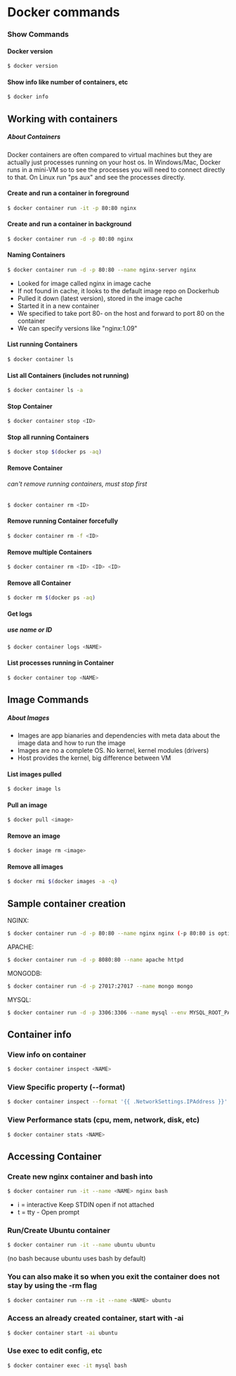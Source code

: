 # Docker commands

### Show Commands

#### Docker version
```sh
$ docker version
```

#### Show info like number of containers, etc
```sh
$ docker info
```

## Working with containers
##### About Containers
Docker containers are often compared to virtual machines but they are actually just processes running on your host os. In Windows/Mac, Docker runs in a mini-VM so to see the processes you will need to connect directly to that. On Linux run "ps aux" and see the processes directly.
#### Create and run a container in foreground
```sh
$ docker container run -it -p 80:80 nginx
```
#### Create and run a container in background
```sh
$ docker container run -d -p 80:80 nginx
```
#### Naming Containers
```sh
$ docker container run -d -p 80:80 --name nginx-server nginx
```
- Looked for image called nginx in image cache
- If not found in cache, it looks to the default image repo on Dockerhub
- Pulled it down (latest version), stored in the image cache
- Started it in a new container
- We specified to take port 80- on the host and forward to port 80 on the container
- We can specify versions like "nginx:1.09"

#### List running Containers
```sh
$ docker container ls
```
#### List all Containers (includes not running)
```sh
$ docker container ls -a
```
#### Stop Container
```sh
$ docker container stop <ID>
```
#### Stop all running Containers
```sh
$ docker stop $(docker ps -aq)
```
#### Remove Container
###### can't remove running containers, must stop first
```sh
$ docker container rm <ID>
```
#### Remove running Container forcefully
```sh
$ docker container rm -f <ID>
```
#### Remove multiple Containers
```sh
$ docker container rm <ID> <ID> <ID>
```
#### Remove all Container
```sh
$ docker rm $(docker ps -aq)
```
#### Get logs
##### use name or ID
```sh
$ docker container logs <NAME>
```
#### List processes running in Container
```sh
$ docker container top <NAME>
```
## Image Commands
##### About Images
- Images are app bianaries and dependencies with meta data about the image data and how to run the image
- Images are no a complete OS. No kernel, kernel modules (drivers)
- Host provides the kernel, big difference between VM
#### List images pulled
```sh
$ docker image ls
```
#### Pull an image
```sh
$ docker pull <image>
```
#### Remove an image
```sh
$ docker image rm <image>
```
#### Remove all images
```sh
$ docker rmi $(docker images -a -q)
```
## Sample container creation
NGINX:
```sh
$ docker container run -d -p 80:80 --name nginx nginx (-p 80:80 is optional as it runs on 80 by default)
```
APACHE:
```sh
$ docker container run -d -p 8080:80 --name apache httpd
```
MONGODB:
```sh
$ docker container run -d -p 27017:27017 --name mongo mongo
```
MYSQL:
```sh
$ docker container run -d -p 3306:3306 --name mysql --env MYSQL_ROOT_PASSWORD=123456 mysql
```
## Container info

### View info on container
```sh
$ docker container inspect <NAME>
```
### View Specific property (--format)
```sh
$ docker container inspect --format '{{ .NetworkSettings.IPAddress }}' <NAME>
```
### View Performance stats (cpu, mem, network, disk, etc)
```sh
$ docker container stats <NAME>
```

## Accessing Container
### Create new nginx container and bash into
```sh
$ docker container run -it --name <NAME> nginx bash
```
- i = interactive Keep STDIN open if not attached
- t = tty - Open prompt

### Run/Create Ubuntu container
```sh
$ docker container run -it --name ubuntu ubuntu
```
(no bash because ubuntu uses bash by default)
### You can also make it so when you exit the container does not stay by using the -rm flag
```sh
$ docker container run --rm -it --name <NAME> ubuntu
```
### Access an already created container, start with -ai
```sh
$ docker container start -ai ubuntu
```
### Use exec to edit config, etc
```sh
$ docker container exec -it mysql bash
```
